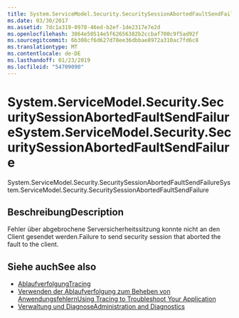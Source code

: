 ```yaml
---
title: System.ServiceModel.Security.SecuritySessionAbortedFaultSendFailure
ms.date: 03/30/2017
ms.assetid: 7dc1a319-0978-46ed-b2ef-1de2317e7e2d
ms.openlocfilehash: 3864e50514e5f62656382b2ccbaf700c9f5ad92f
ms.sourcegitcommit: 6b308cf6d627d78ee36dbbae8972a310ac7fd6c8
ms.translationtype: MT
ms.contentlocale: de-DE
ms.lasthandoff: 01/23/2019
ms.locfileid: "54709090"
---
```

# <a name="systemservicemodelsecuritysecuritysessionabortedfaultsendfailure"></a><span data-ttu-id="3dd95-102">System.ServiceModel.Security.SecuritySessionAbortedFaultSendFailure</span><span class="sxs-lookup"><span data-stu-id="3dd95-102">System.ServiceModel.Security.SecuritySessionAbortedFaultSendFailure</span></span>
<span data-ttu-id="3dd95-103">System.ServiceModel.Security.SecuritySessionAbortedFaultSendFailure</span><span class="sxs-lookup"><span data-stu-id="3dd95-103">System.ServiceModel.Security.SecuritySessionAbortedFaultSendFailure</span></span>  
  
## <a name="description"></a><span data-ttu-id="3dd95-104">Beschreibung</span><span class="sxs-lookup"><span data-stu-id="3dd95-104">Description</span></span>  
 <span data-ttu-id="3dd95-105">Fehler über abgebrochene Serversicherheitssitzung konnte nicht an den Client gesendet werden.</span><span class="sxs-lookup"><span data-stu-id="3dd95-105">Failure to send security session that aborted the fault to the client.</span></span>  
  
## <a name="see-also"></a><span data-ttu-id="3dd95-106">Siehe auch</span><span class="sxs-lookup"><span data-stu-id="3dd95-106">See also</span></span>
- [<span data-ttu-id="3dd95-107">Ablaufverfolgung</span><span class="sxs-lookup"><span data-stu-id="3dd95-107">Tracing</span></span>](../../../../../docs/framework/wcf/diagnostics/tracing/index.md)
- [<span data-ttu-id="3dd95-108">Verwenden der Ablaufverfolgung zum Beheben von Anwendungsfehlern</span><span class="sxs-lookup"><span data-stu-id="3dd95-108">Using Tracing to Troubleshoot Your Application</span></span>](../../../../../docs/framework/wcf/diagnostics/tracing/using-tracing-to-troubleshoot-your-application.md)
- [<span data-ttu-id="3dd95-109">Verwaltung und Diagnose</span><span class="sxs-lookup"><span data-stu-id="3dd95-109">Administration and Diagnostics</span></span>](../../../../../docs/framework/wcf/diagnostics/index.md)
